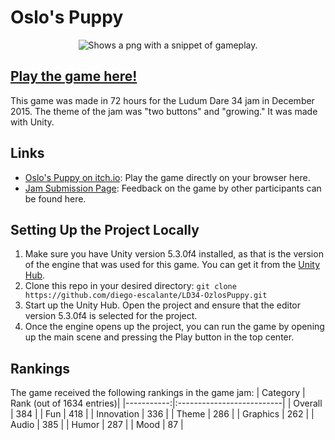 # Oslo's Puppy

<p align="center">
  <picture>
    <source srcset="../assets/gameplay.png?raw=true">
    <img alt="Shows a png with a snippet of gameplay." src="../assets/gameplay.png?raw=true">
  </picture>
</p>

## [Play the game here!](https://diego-escalante.itch.io/oslos-puppy)
This game was made in 72 hours for the Ludum Dare 34 jam in December 2015. The theme of the jam was "two buttons" and "growing." It was made with Unity.

## Links
* [Oslo's Puppy on itch.io](https://diego-escalante.itch.io/oslos-puppy): Play the game directly on your browser here.
* [Jam Submission Page](http://ludumdare.com/compo/ludum-dare-34/?action=preview&uid=46754): Feedback on the game by other participants can be found here.

## Setting Up the Project Locally
1. Make sure you have Unity version 5.3.0f4 installed, as that is the version of the engine that was used for this game. You can get it from the [Unity Hub](https://unity.com/download).
2. Clone this repo in your desired directory: `git clone https://github.com/diego-escalante/LD34-OzlosPuppy.git`
3. Start up the Unity Hub. Open the project and ensure that the editor version 5.3.0f4 is selected for the project.
4. Once the engine opens up the project, you can run the game by opening up the main scene and pressing the Play button in the top center.

## Rankings
The game received the following rankings in the game jam:
| Category   | Rank (out of 1634 entries)|
|-----------:|:--------------------------|
| Overall    | 384                       |
| Fun        | 418                       |
| Innovation | 336                       |
| Theme      | 286                       |
| Graphics   | 262                       |
| Audio      | 385                       |
| Humor      | 287                       |
| Mood       | 87                        |
